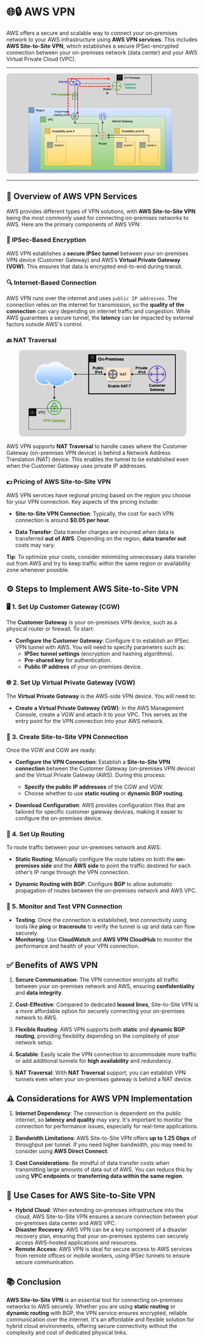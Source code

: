 # **🌐🔒 AWS VPN**

AWS offers a secure and scalable way to connect your on-premises network to your AWS infrastructure using **AWS VPN services**. This includes **AWS Site-to-Site VPN**, which establishes a secure IPSec-encrypted connection between your on-premises network (data center) and your AWS Virtual Private Cloud (VPC).

---

<div style="text-align: center;">
    <img src="images/aws-vpn.png" alt="AWS VPN" style="border-radius: 10px;">
</div>

---

## **📌 Overview of AWS VPN Services**

AWS provides different types of VPN solutions, with **AWS Site-to-Site VPN** being the most commonly used for connecting on-premises networks to AWS. Here are the primary components of AWS VPN:

### **🔏 IPSec-Based Encryption**

AWS VPN establishes a **secure IPSec tunnel** between your on-premises VPN device (Customer Gateway) and AWS’s **Virtual Private Gateway (VGW)**. This ensures that data is encrypted end-to-end during transit.

### **🔍 Internet-Based Connection**

AWS VPN runs over the internet and uses `public IP addresses`. The connection relies on the internet for transmission, so the **quality of the connection** can vary depending on internet traffic and congestion. While AWS guarantees a secure tunnel, the **latency** can be impacted by external factors outside AWS's control.

### **🔙 NAT Traversal**

<div style="text-align: center;">
    <img src="images/nat-traversal.png" alt="NAT Traversal" style="border-radius: 10px;">
</div>

AWS VPN supports **NAT Traversal** to handle cases where the Customer Gateway (on-premises VPN device) is behind a Network Address Translation (NAT) device. This enables the tunnel to be established even when the Customer Gateway uses private IP addresses.

### **💵 Pricing of AWS Site-to-Site VPN**

AWS VPN services have regional pricing based on the region you choose for your VPN connection. Key aspects of the pricing include:

- **Site-to-Site VPN Connection**: Typically, the cost for each VPN connection is around **\$0.05 per hour**.

- **Data Transfer**: Data transfer charges are incurred when data is transferred **out of AWS**. Depending on the region, **data transfer out** costs may vary.

**Tip**: To optimize your costs, consider minimizing unnecessary data transfer out from AWS and try to keep traffic within the same region or availability zone whenever possible.

## **⚙️ Steps to Implement AWS Site-to-Site VPN**

### **🖥️ 1. Set Up Customer Gateway (CGW)**

The **Customer Gateway** is your on-premises VPN device, such as a physical router or firewall. To start:

- **Configure the Customer Gateway**: Configure it to establish an IPSec VPN tunnel with AWS. You will need to specify parameters such as:
  - **IPSec tunnel settings** (encryption and hashing algorithms).
  - **Pre-shared key** for authentication.
  - **Public IP address** of your on-premises device.

### **🌐 2. Set Up Virtual Private Gateway (VGW)**

The **Virtual Private Gateway** is the AWS-side VPN device. You will need to:

- **Create a Virtual Private Gateway (VGW)**: In the AWS Management Console, create a VGW and attach it to your VPC. This serves as the entry point for the VPN connection into your AWS network.

### **🔗 3. Create Site-to-Site VPN Connection**

Once the VGW and CGW are ready:

- **Configure the VPN Connection**: Establish a **Site-to-Site VPN connection** between the Customer Gateway (on-premises VPN device) and the Virtual Private Gateway (AWS). During this process:

  - **Specify the public IP addresses** of the CGW and VGW.
  - Choose whether to use **static routing** or **dynamic BGP routing**.

- **Download Configuration**: AWS provides configuration files that are tailored for specific customer gateway devices, making it easier to configure the on-premises device.

### **📡 4. Set Up Routing**

To route traffic between your on-premises network and AWS:

- **Static Routing**: Manually configure the route tables on both the **on-premises side** and the **AWS side** to point the traffic destined for each other’s IP range through the VPN connection.

- **Dynamic Routing with BGP**: Configure **BGP** to allow automatic propagation of routes between the on-premises network and AWS VPC.

### **🧪 5. Monitor and Test VPN Connection**

- **Testing**: Once the connection is established, test connectivity using tools like **ping** or **traceroute** to verify the tunnel is up and data can flow securely.
- **Monitoring**: Use **CloudWatch** and **AWS VPN CloudHub** to monitor the performance and health of your VPN connection.

## **✅ Benefits of AWS VPN**

1. **Secure Communication**: The VPN connection encrypts all traffic between your on-premises network and AWS, ensuring **confidentiality** and **data integrity**.

2. **Cost-Effective**: Compared to dedicated **leased lines**, Site-to-Site VPN is a more affordable option for securely connecting your on-premises network to AWS.

3. **Flexible Routing**: AWS VPN supports both **static** and **dynamic BGP routing**, providing flexibility depending on the complexity of your network setup.

4. **Scalable**: Easily scale the VPN connection to accommodate more traffic or add additional tunnels for **high availability** and redundancy.

5. **NAT Traversal**: With **NAT Traversal** support, you can establish VPN tunnels even when your on-premises gateway is behind a NAT device.

## **⚠️ Considerations for AWS VPN Implementation**

1. **Internet Dependency**: The connection is dependent on the public internet, so **latency and quality** may vary. It's important to monitor the connection for performance issues, especially for real-time applications.

2. **Bandwidth Limitations**: AWS Site-to-Site VPN offers **up to 1.25 Gbps** of throughput per tunnel. If you need higher bandwidth, you may need to consider using **AWS Direct Connect**.

3. **Cost Considerations**: Be mindful of data transfer costs when transmitting large amounts of data out of AWS. You can reduce this by using **VPC endpoints** or **transferring data within the same region**.

## **🎯 Use Cases for AWS Site-to-Site VPN**

- **Hybrid Cloud**: When extending on-premises infrastructure into the cloud, AWS Site-to-Site VPN ensures a secure connection between your on-premises data center and AWS VPC.
- **Disaster Recovery**: AWS VPN can be a key component of a disaster recovery plan, ensuring that your on-premises systems can securely access AWS-hosted applications and resources.
- **Remote Access**: AWS VPN is ideal for secure access to AWS services from remote offices or mobile workers, using IPSec tunnels to ensure secure communication.

## **📚 Conclusion**

**AWS Site-to-Site VPN** is an essential tool for connecting on-premises networks to AWS securely. Whether you are using **static routing** or **dynamic routing** with BGP, the VPN service ensures encrypted, reliable communication over the internet. It's an affordable and flexible solution for hybrid cloud environments, offering secure connectivity without the complexity and cost of dedicated physical links.
